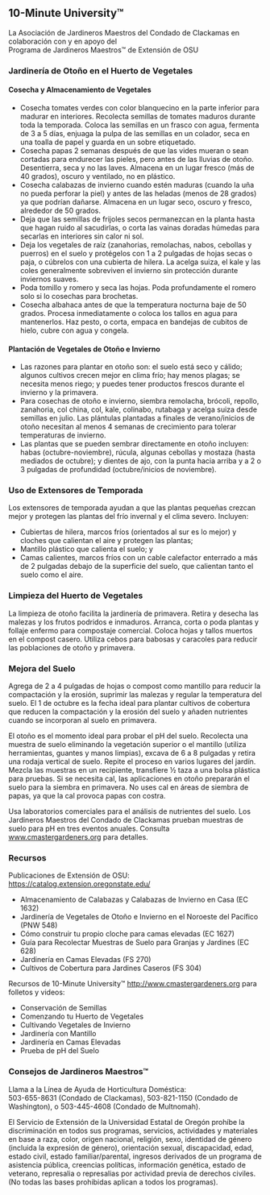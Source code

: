 ## 10-Minute University™  
La Asociación de Jardineros Maestros del Condado de Clackamas en colaboración con y en apoyo del  
Programa de Jardineros Maestros™ de Extensión de OSU  

### Jardinería de Otoño en el Huerto de Vegetales  

#### Cosecha y Almacenamiento de Vegetales  
- Cosecha tomates verdes con color blanquecino en la parte inferior para madurar en interiores. Recolecta semillas de tomates maduros durante toda la temporada. Coloca las semillas en un frasco con agua, fermenta de 3 a 5 días, enjuaga la pulpa de las semillas en un colador, seca en una toalla de papel y guarda en un sobre etiquetado.  
- Cosecha papas 2 semanas después de que las vides mueran o sean cortadas para endurecer las pieles, pero antes de las lluvias de otoño. Desentierra, seca y no las laves. Almacena en un lugar fresco (más de 40 grados), oscuro y ventilado, no en plástico.  
- Cosecha calabazas de invierno cuando estén maduras (cuando la uña no pueda perforar la piel) y antes de las heladas (menos de 28 grados) ya que podrían dañarse. Almacena en un lugar seco, oscuro y fresco, alrededor de 50 grados.  
- Deja que las semillas de frijoles secos permanezcan en la planta hasta que hagan ruido al sacudirlas, o corta las vainas doradas húmedas para secarlas en interiores sin calor ni sol.  
- Deja los vegetales de raíz (zanahorias, remolachas, nabos, cebollas y puerros) en el suelo y protégelos con 1 a 2 pulgadas de hojas secas o paja, o cúbrelos con una cubierta de hilera. La acelga suiza, el kale y las coles generalmente sobreviven el invierno sin protección durante inviernos suaves.  
- Poda tomillo y romero y seca las hojas. Poda profundamente el romero solo si lo cosechas para brochetas.  
- Cosecha albahaca antes de que la temperatura nocturna baje de 50 grados. Procesa inmediatamente o coloca los tallos en agua para mantenerlos. Haz pesto, o corta, empaca en bandejas de cubitos de hielo, cubre con agua y congela.  

#### Plantación de Vegetales de Otoño e Invierno  
- Las razones para plantar en otoño son: el suelo está seco y cálido; algunos cultivos crecen mejor en clima frío; hay menos plagas; se necesita menos riego; y puedes tener productos frescos durante el invierno y la primavera.  
- Para cosechas de otoño e invierno, siembra remolacha, brócoli, repollo, zanahoria, col china, col, kale, colinabo, rutabaga y acelga suiza desde semillas en julio. Las plántulas plantadas a finales de verano/inicios de otoño necesitan al menos 4 semanas de crecimiento para tolerar temperaturas de invierno.  
- Las plantas que se pueden sembrar directamente en otoño incluyen: habas (octubre-noviembre), rúcula, algunas cebollas y mostaza (hasta mediados de octubre); y dientes de ajo, con la punta hacia arriba y a 2 o 3 pulgadas de profundidad (octubre/inicios de noviembre).  

### Uso de Extensores de Temporada  
Los extensores de temporada ayudan a que las plantas pequeñas crezcan mejor y protegen las plantas del frío invernal y el clima severo. Incluyen:  
- Cubiertas de hilera, marcos fríos (orientados al sur es lo mejor) y cloches que calientan el aire y protegen las plantas;  
- Mantillo plástico que calienta el suelo; y  
- Camas calientes, marcos fríos con un cable calefactor enterrado a más de 2 pulgadas debajo de la superficie del suelo, que calientan tanto el suelo como el aire.  

### Limpieza del Huerto de Vegetales  
La limpieza de otoño facilita la jardinería de primavera. Retira y desecha las malezas y los frutos podridos e inmaduros. Arranca, corta o poda plantas y follaje enfermo para compostaje comercial. Coloca hojas y tallos muertos en el compost casero. Utiliza cebos para babosas y caracoles para reducir las poblaciones de otoño y primavera.  

### Mejora del Suelo  
Agrega de 2 a 4 pulgadas de hojas o compost como mantillo para reducir la compactación y la erosión, suprimir las malezas y regular la temperatura del suelo. El 1 de octubre es la fecha ideal para plantar cultivos de cobertura que reducen la compactación y la erosión del suelo y añaden nutrientes cuando se incorporan al suelo en primavera.  

El otoño es el momento ideal para probar el pH del suelo. Recolecta una muestra de suelo eliminando la vegetación superior o el mantillo (utiliza herramientas, guantes y manos limpias), excava de 6 a 8 pulgadas y retira una rodaja vertical de suelo. Repite el proceso en varios lugares del jardín. Mezcla las muestras en un recipiente, transfiere ½ taza a una bolsa plástica para pruebas. Si se necesita cal, las aplicaciones en otoño prepararán el suelo para la siembra en primavera. No uses cal en áreas de siembra de papas, ya que la cal provoca papas con costra.  

Usa laboratorios comerciales para el análisis de nutrientes del suelo. Los Jardineros Maestros del Condado de Clackamas prueban muestras de suelo para pH en tres eventos anuales. Consulta www.cmastergardeners.org para detalles.  

### Recursos  
Publicaciones de Extensión de OSU: https://catalog.extension.oregonstate.edu/  
- Almacenamiento de Calabazas y Calabazas de Invierno en Casa (EC 1632)  
- Jardinería de Vegetales de Otoño e Invierno en el Noroeste del Pacífico (PNW 548)  
- Cómo construir tu propio cloche para camas elevadas (EC 1627)  
- Guía para Recolectar Muestras de Suelo para Granjas y Jardines (EC 628)  
- Jardinería en Camas Elevadas (FS 270)  
- Cultivos de Cobertura para Jardines Caseros (FS 304)  

Recursos de 10-Minute University™ http://www.cmastergardeners.org para folletos y videos:  
- Conservación de Semillas  
- Comenzando tu Huerto de Vegetales  
- Cultivando Vegetales de Invierno  
- Jardinería con Mantillo  
- Jardinería en Camas Elevadas  
- Prueba de pH del Suelo  

### Consejos de Jardineros Maestros™  
Llama a la Línea de Ayuda de Horticultura Doméstica:  
503-655-8631 (Condado de Clackamas), 503-821-1150 (Condado de Washington), o 503-445-4608 (Condado de Multnomah).  

El Servicio de Extensión de la Universidad Estatal de Oregón prohíbe la discriminación en todos sus programas, servicios, actividades y materiales en base a raza, color, origen nacional, religión, sexo, identidad de género (incluida la expresión de género), orientación sexual, discapacidad, edad, estado civil, estado familiar/parental, ingresos derivados de un programa de asistencia pública, creencias políticas, información genética, estado de veterano, represalia o represalias por actividad previa de derechos civiles. (No todas las bases prohibidas aplican a todos los programas).  
